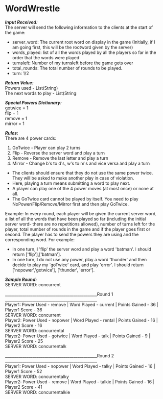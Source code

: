 # WordWrestle
*__Input Received:__*\
The server will send the following information to the clients at the start of the game:
- server_word: The current root word on display in the game (Initially, if I am going first, this will be the rootword given by the server)
- words_played: list of all the words played by all the players so far in the order that the words were played
- turnsleft: Number of my turnsleft before the game gets over
- total_rounds: The total number of rounds to be played.
- turn: 1/2

*__Return Value:__*\
Powers used - List(String)\
The next words to play - List(String

*__Special Powers Dictionary:__*\
gotwice = 1\
flip = 1\
remove = 1\
mirror = 1
  
*__Rules:__*\
There are 4 power cards:
1. GoTwice - Player can play 2 turns
2. Flip - Reverse the server word and play a turn
3. Remove - Remove the last letter and play a turn
4. Mirror - Change b's to d's, w's to m's and vice versa and play a turn

- The clients should ensure that they do not use the same power twice. They will be asked to make another play in case of violation.
- Here, playing a turn means submitting a word to play next. 
- A player can play one of the 4 power moves (at most once) or none at all. 
- The GoTwice card cannot be played by itself. You need to play NoPower/Flip/Remove/Mirror first and then play GoTwice.


Example:
  In every round, each player will be given the current server word, a list of all the words that have been played so far 
  (including the initial server word- there are no repetitions allowed), number of turns left for the player, 
  total number of rounds in the game and if the player goes first or second. The player has to send the powers they are using and the corresponding word. 
  For example:
  - In one turn, I 'flip' the server word and play a word 'batman'. I should return ['flip'],['batman'].
  - In one turn, I do not use any power, play a word 'thunder' and then decide to play my 'goTwice' card, and play 'error'. I should return ['nopower','gotwice'], ['thunder', 'error'].
  
*__Sample Round:__*\
SERVER WORD:    concurrent

_______________________________________________Round  1 _______________________________________________\
Player1: Power Used -  remove   | Word Played -  current   | Points Gained -  36   | Player1 Score -  36\
SERVER WORD:    concurrent\
Player2: Power Used -  nopower   | Word Played -  rental   | Points Gained -  16   | Player2 Score -  16\
SERVER WORD:    concurrental\
Player2: Power Used -  gotwice   | Word Played -  talk   | Points Gained -  9   | Player2 Score -  25\
SERVER WORD:    concurrentalk

_______________________________________________Round  2 _______________________________________________\
Player1: Power Used -  nopower   | Word Played -  talky   | Points Gained -  16   | Player1 Score -  52\
SERVER WORD:    concurrentalky\
Player2: Power Used -  remove   | Word Played -  talkie   | Points Gained -  16   | Player2 Score -  41\
SERVER WORD:    concurrentalkie

